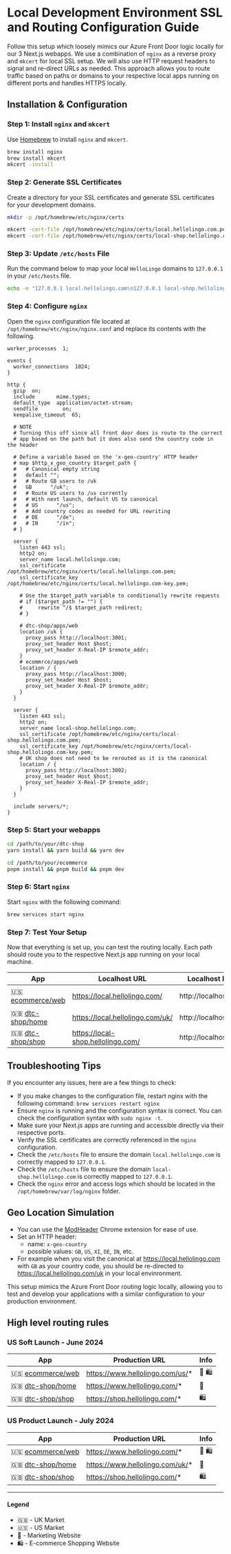 # Local Development Environment SSL and Routing Configuration Guide

Follow this setup which loosely mimics our Azure Front Door logic locally for our 3 Next.js webapps. We use a combination of `nginx` as a reverse proxy and `mkcert` for local SSL setup. We will also use HTTP request headers to signal and re-direct URLs as needed. This approach allows you to route traffic based on paths or domains to your respective local apps running on different ports and handles HTTPS locally.

## Installation & Configuration

### Step 1: Install `nginx` and `mkcert`

Use [Homebrew](https://brew.sh/) to install `nginx` and `mkcert`.

```sh
brew install nginx
brew install mkcert
mkcert -install
```

### Step 2: Generate SSL Certificates

Create a directory for your SSL certificates and generate SSL certificates for your development domains.

```sh
mkdir -p /opt/homebrew/etc/nginx/certs

mkcert -cert-file /opt/homebrew/etc/nginx/certs/local.hellolingo.com.pem -key-file /opt/homebrew/etc/nginx/certs/local.hellolingo.com-key.pem local.hellolingo.com
mkcert -cert-file /opt/homebrew/etc/nginx/certs/local-shop.hellolingo.com.pem -key-file /opt/homebrew/etc/nginx/certs/local-shop.hellolingo.com-key.pem local-shop.hellolingo.com
```

### Step 3: Update `/etc/hosts` File

Run the command below to map your local `HelloLingo` domains to `127.0.0.1` in your `/etc/hosts` file.

```sh
echo -e "127.0.0.1 local.hellolingo.com\n127.0.0.1 local-shop.hellolingo.com" | sudo tee -a /etc/hosts > /dev/null
```

### Step 4: Configure `nginx`

Open the `nginx` configuration file located at `/opt/homebrew/etc/nginx/nginx.conf` and replace its contents with the following.

```nginx
worker_processes  1;

events {
  worker_connections  1024;
}

http {
  gzip  on;
  include       mime.types;
  default_type  application/octet-stream;
  sendfile        on;
  keepalive_timeout  65;

  # NOTE
  # Turning this off since all front door does is route to the correct
  # app based on the path but it does also send the country code in the header

  # Define a variable based on the 'x-geo-country' HTTP header
  # map $http_x_geo_country $target_path {
  #   # Canonical empty string
  #   default "";
  #   # Route GB users to /uk
  #   GB      "/uk";
  #   # Route US users to /us currently
  #   # With next launch, default US to canonical
  #   # US      "/us";
  #   # Add country codes as needed for URL rewriting
  #   # DE      "/de";
  #   # IN      "/in";
  # }

  server {
    listen 443 ssl;
    http2 on;
    server_name local.hellolingo.com;
    ssl_certificate /opt/homebrew/etc/nginx/certs/local.hellolingo.com.pem;
    ssl_certificate_key /opt/homebrew/etc/nginx/certs/local.hellolingo.com-key.pem;

    # Use the $target_path variable to conditionally rewrite requests
    # if ($target_path != "") {
    #     rewrite ^/$ $target_path redirect;
    # }

    # dtc-shop/apps/web
    location /uk {
      proxy_pass http://localhost:3001;
      proxy_set_header Host $host;
      proxy_set_header X-Real-IP $remote_addr;
    }
    # ecommrce/apps/web
    location / {
      proxy_pass http://localhost:3000;
      proxy_set_header Host $host;
      proxy_set_header X-Real-IP $remote_addr;
    }
  }

  server {
    listen 443 ssl;
    http2 on;
    server_name local-shop.hellolingo.com;
    ssl_certificate /opt/homebrew/etc/nginx/certs/local-shop.hellolingo.com.pem;
    ssl_certificate_key /opt/homebrew/etc/nginx/certs/local-shop.hellolingo.com-key.pem;
    # UK shop does not need to be rerouted as it is the canonical
    location / {
      proxy_pass http://localhost:3002;
      proxy_set_header Host $host;
      proxy_set_header X-Real-IP $remote_addr;
    }
  }

  include servers/*;
}
```

### Step 5: Start your webapps

```sh
cd /path/to/your/dtc-shop
yarn install && yarn build && yarn dev

cd /path/to/your/ecommerce
pnpm install && pnpm build && pnpm dev
```

### Step 6: Start `nginx`

Start `nginx` with the following command:

```sh
brew services start nginx
```

### Step 7: Test Your Setup

Now that everything is set up, you can test the routing locally. Each path should route you to the respective Next.js app running on your local machine.

| App                | Localhost URL                      | Localhost Ports       | Info  |
| ------------------ | ---------------------------------- | --------------------- | ----- |
| 🇺🇸 [ecommerce/web] | https://local.hellolingo.com/      | http://localhost:3000 | 📣 🛍️ |
| 🇬🇧 [dtc-shop/home] | https://local.hellolingo.com/uk/   | http://localhost:3001 | 📣    |
| 🇬🇧 [dtc-shop/shop] | https://local-shop.hellolingo.com/ | http://localhost:3002 | 🛍️    |

## Troubleshooting Tips

If you encounter any issues, here are a few things to check:

- If you make changes to the configuration file, restart nginx with the following command: `brew services restart nginx`
- Ensure `nginx` is running and the configuration syntax is correct. You can check the configuration syntax with `sudo nginx -t`.
- Make sure your Next.js apps are running and accessible directly via their respective ports.
- Verify the SSL certificates are correctly referenced in the `nginx` configuration.
- Check the `/etc/hosts` file to ensure the domain `local.hellolingo.com` is correctly mapped to `127.0.0.1`.
- Check the `/etc/hosts` file to ensure the domain `local-shop.hellolingo.com` is correctly mapped to `127.0.0.1`.
- Check the `nginx` error and access logs which should be located in the `/opt/homebrew/var/log/nginx` folder.

## Geo Location Simulation

- You can use the [ModHeader](https://chromewebstore.google.com/detail/modheader-modify-http-hea/idgpnmonknjnojddfkpgkljpfnnfcklj) Chrome extension for ease of use.
- Set an HTTP header:
  - name: `x-geo-country`
  - possible values: `GB`, `US`, `XI`, `DE`, `IN`, etc.
- For example when you visit the canonical at https://local.hellolingo.com with `GB` as your country code, you should be re-directed to https://local.hellolingo.com/uk in your local envinronment.

This setup mimics the Azure Front Door routing logic locally, allowing you to test and develop your applications with a similar configuration to your production environment.

## High level routing rules

### US Soft Launch - June 2024

| App                | Production URL                  | Info  |
| ------------------ | ------------------------------- | ----- |
| 🇺🇸 [ecommerce/web] | https://www.hellolingo.com/us/* | 📣 🛍️ |
| 🇬🇧 [dtc-shop/home] | https://www.hellolingo.com/*    | 📣    |
| 🇬🇧 [dtc-shop/shop] | https://shop.hellolingo.com/*   | 🛍️    |

### US Product Launch - July 2024

| App                | Production URL                  | Info  |
| ------------------ | ------------------------------- | ----- |
| 🇺🇸 [ecommerce/web] | https://www.hellolingo.com/*    | 📣 🛍️ |
| 🇬🇧 [dtc-shop/home] | https://www.hellolingo.com/uk/* | 📣    |
| 🇬🇧 [dtc-shop/shop] | https://shop.hellolingo.com/*   | 🛍️    |

---

#### Legend

- 🇬🇧 - UK Market
- 🇺🇸 - US Market
- 📣 - Marketing Website
- 🛍️ - E-commerce Shopping Website

<!-- IMPORTANT: Below are reference links used throughout this document. Please do not delete. -->

[dtc-shop/home]: https://github.com/Abbott-Bluebird/dtc-shop/tree/main/apps/home
[dtc-shop/shop]: https://github.com/Abbott-Bluebird/dtc-shop/tree/main/apps/shop
[ecommerce/web]: https://github.com/Abbott-Bluebird/ecommerce/tree/main/apps/web
